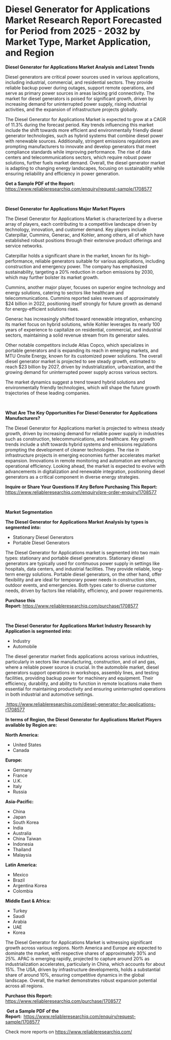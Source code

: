 <p><h1>Diesel Generator for Applications Market Research Report Forecasted for Period from 2025 -  2032 by Market Type, Market Application, and Region</h1></p><p><strong>Diesel Generator for Applications Market Analysis and Latest Trends</strong></p>
<p><p>Diesel generators are critical power sources used in various applications, including industrial, commercial, and residential sectors. They provide reliable backup power during outages, support remote operations, and serve as primary power sources in areas lacking grid connectivity. The market for diesel generators is poised for significant growth, driven by increasing demand for uninterrupted power supply, rising industrial activities, and the expansion of infrastructure projects globally.</p><p>The Diesel Generator for Applications Market is expected to grow at a CAGR of 11.3% during the forecast period. Key trends influencing this market include the shift towards more efficient and environmentally friendly diesel generator technologies, such as hybrid systems that combine diesel power with renewable sources. Additionally, stringent emissions regulations are prompting manufacturers to innovate and develop generators that meet compliance standards while improving performance. The rise of data centers and telecommunications sectors, which require robust power solutions, further fuels market demand. Overall, the diesel generator market is adapting to changing energy landscapes, focusing on sustainability while ensuring reliability and efficiency in power generation.</p></p>
<p><strong>Get a Sample PDF of the Report:&nbsp;</strong> <a href="https://www.reliableresearchiq.com/enquiry/request-sample/1708577?utm_campaign=3354&utm_medium=2&utm_source=Github&utm_content=ia&utm_term=27032025&utm_id=diesel-generator-for-applications">https://www.reliableresearchiq.com/enquiry/request-sample/1708577</a></p>
<p>&nbsp;</p>
<p><strong>Diesel Generator for Applications Major Market Players</strong></p>
<p><p>The Diesel Generator for Applications Market is characterized by a diverse array of players, each contributing to a competitive landscape driven by technology, innovation, and customer demand. Key players include Caterpillar, Cummins, Generac, and Kohler, among others, all of which have established robust positions through their extensive product offerings and service networks.</p><p>Caterpillar holds a significant share in the market, known for its high-performance, reliable generators suitable for various applications, including construction and emergency power. The company has emphasized sustainability, targeting a 20% reduction in carbon emissions by 2030, which may further bolster its market growth.</p><p>Cummins, another major player, focuses on superior engine technology and energy solutions, catering to sectors like healthcare and telecommunications. Cummins reported sales revenues of approximately $24 billion in 2022, positioning itself strongly for future growth as demand for energy-efficient solutions rises.</p><p>Generac has increasingly shifted toward renewable integration, enhancing its market focus on hybrid solutions, while Kohler leverages its nearly 100 years of experience to capitalize on residential, commercial, and industrial sectors, maintaining a solid revenue stream from its generator sales.</p><p>Other notable competitors include Atlas Copco, which specializes in portable generators and is expanding its reach in emerging markets, and MTU Onsite Energy, known for its customized power solutions. The overall diesel generator market is projected to see steady growth, estimated to reach $23 billion by 2027, driven by industrialization, urbanization, and the growing demand for uninterrupted power supply across various sectors. </p><p>The market dynamics suggest a trend toward hybrid solutions and environmentally friendly technologies, which will shape the future growth trajectories of these leading companies.</p></p>
<p>&nbsp;</p>
<p><strong>What Are The Key Opportunities For Diesel Generator for Applications Manufacturers?</strong></p>
<p><p>The Diesel Generator for Applications market is projected to witness steady growth, driven by increasing demand for reliable power supply in industries such as construction, telecommunications, and healthcare. Key growth trends include a shift towards hybrid systems and emissions regulations prompting the development of cleaner technologies. The rise in infrastructure projects in emerging economies further accelerates market expansion. Innovations in remote monitoring and automation are enhancing operational efficiency. Looking ahead, the market is expected to evolve with advancements in digitalization and renewable integration, positioning diesel generators as a critical component in diverse energy strategies.</p></p>
<p><strong>Inquire or Share Your Questions If Any Before Purchasing This Report:</strong> <a href="https://www.reliableresearchiq.com/enquiry/pre-order-enquiry/1708577?utm_campaign=3354&utm_medium=2&utm_source=Github&utm_content=ia&utm_term=27032025&utm_id=diesel-generator-for-applications">https://www.reliableresearchiq.com/enquiry/pre-order-enquiry/1708577</a></p>
<p>&nbsp;</p>
<p><strong>Market Segmentation</strong></p>
<p><strong>The Diesel Generator for Applications Market Analysis by types is segmented into:</strong></p>
<p><ul><li>Stationary Diesel Generators</li><li>Portable Diesel Generators</li></ul></p>
<p><p>The Diesel Generator for Applications market is segmented into two main types: stationary and portable diesel generators. Stationary diesel generators are typically used for continuous power supply in settings like hospitals, data centers, and industrial facilities. They provide reliable, long-term energy solutions. Portable diesel generators, on the other hand, offer flexibility and are ideal for temporary power needs in construction sites, outdoor events, and emergencies. Both types cater to diverse customer needs, driven by factors like reliability, efficiency, and power requirements.</p></p>
<p><strong>Purchase this Report:&nbsp;</strong><a href="https://www.reliableresearchiq.com/purchase/1708577?utm_campaign=3354&utm_medium=2&utm_source=Github&utm_content=ia&utm_term=27032025&utm_id=diesel-generator-for-applications">https://www.reliableresearchiq.com/purchase/1708577</a></p>
<p>&nbsp;</p>
<p><strong>The Diesel Generator for Applications Market Industry Research by Application is segmented into:</strong></p>
<p><ul><li>Industry</li><li>Automobile</li></ul></p>
<p><p>The diesel generator market finds applications across various industries, particularly in sectors like manufacturing, construction, and oil and gas, where a reliable power source is crucial. In the automobile market, diesel generators support operations in workshops, assembly lines, and testing facilities, providing backup power for machinery and equipment. Their efficiency, durability, and ability to function in remote locations make them essential for maintaining productivity and ensuring uninterrupted operations in both industrial and automotive settings.</p></p>
<p><a href="https://www.reliableresearchiq.com/diesel-generator-for-applications-r1708577?utm_campaign=3354&utm_medium=2&utm_source=Github&utm_content=ia&utm_term=27032025&utm_id=diesel-generator-for-applications">&nbsp;https://www.reliableresearchiq.com/diesel-generator-for-applications-r1708577</a></p>
<p><strong>In terms of Region, the Diesel Generator for Applications Market Players available by Region are:</strong></p>
<p>
    <p> <strong> North America: </strong>
        <ul>
            <li>United States</li>
            <li>Canada</li>
        </ul>
        </p> 
    <p> <strong> Europe: </strong>
        <ul>
            <li>Germany</li>
            <li>France</li>
            <li>U.K.</li>
            <li>Italy</li>
            <li>Russia</li>
        </ul>
        </p> 
    <p> <strong> Asia-Pacific: </strong>
        <ul>
            <li>China</li>
            <li>Japan</li>
            <li>South Korea</li>
            <li>India</li>
            <li>Australia</li>
            <li>China Taiwan</li>
            <li>Indonesia</li>
            <li>Thailand</li>
            <li>Malaysia</li>
        </ul>
        </p> 
    <p> <strong> Latin America: </strong>
        <ul>
            <li>Mexico</li>
            <li>Brazil</li>
            <li>Argentina Korea</li>
            <li>Colombia</li>
        </ul>
        </p> 
    <p> <strong> Middle East & Africa: </strong>
        <ul>
            <li>Turkey</li>
            <li>Saudi</li>
            <li>Arabia</li>
            <li>UAE</li>
            <li>Korea</li>
        </ul>
    </p>
    </p>
<p><p>The Diesel Generator for Applications Market is witnessing significant growth across various regions. North America and Europe are expected to dominate the market, with respective shares of approximately 30% and 25%. APAC is emerging rapidly, projected to capture around 20% as industrialization accelerates, particularly in China, which accounts for about 15%. The USA, driven by infrastructure developments, holds a substantial share of around 10%, ensuring competitive dynamics in the global landscape. Overall, the market demonstrates robust expansion potential across all regions.</p></p>
<p><strong>Purchase this Report: </strong><a href="https://www.reliableresearchiq.com/purchase/1708577?utm_campaign=3354&utm_medium=2&utm_source=Github&utm_content=ia&utm_term=27032025&utm_id=diesel-generator-for-applications">https://www.reliableresearchiq.com/purchase/1708577</a></p>
<p>&nbsp;<strong>Get a Sample PDF of the Report:&nbsp;&nbsp;</strong><a href="https://www.reliableresearchiq.com/enquiry/request-sample/1708577?utm_campaign=3354&utm_medium=2&utm_source=Github&utm_content=ia&utm_term=27032025&utm_id=diesel-generator-for-applications">https://www.reliableresearchiq.com/enquiry/request-sample/1708577</a></p>
<p><strong></strong></p>
<p>Check more reports on <a href="https://www.reliableresearchiq.com/?utm_campaign=3354&utm_medium=2&utm_source=Github&utm_content=ia&utm_term=27032025&utm_id=diesel-generator-for-applications">https://www.reliableresearchiq.com/</a></p>